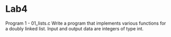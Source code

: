 # Lab4
Program 1 - 01_lists.c
Write a program that implements various functions for a doubly linked list.
Input and output data are integers of type int.
